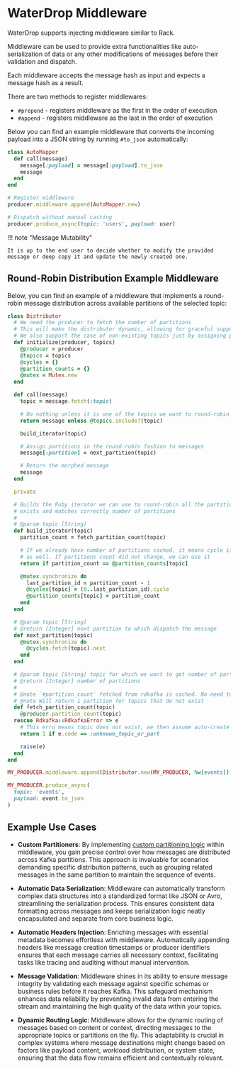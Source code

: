 # WaterDrop Middleware

WaterDrop supports injecting middleware similar to Rack.

Middleware can be used to provide extra functionalities like auto-serialization of data or any other modifications of messages before their validation and dispatch.

Each middleware accepts the message hash as input and expects a message hash as a result.

There are two methods to register middlewares:

- `#prepend` - registers middleware as the first in the order of execution
- `#append` - registers middleware as the last in the order of execution

Below you can find an example middleware that converts the incoming payload into a JSON string by running `#to_json` automatically:

```ruby
class AutoMapper
  def call(message)
    message[:payload] = message[:payload].to_json
    message
  end
end

# Register middleware
producer.middleware.append(AutoMapper.new)

# Dispatch without manual casting
producer.produce_async(topic: 'users', payload: user)
```

!!! note "Message Mutability"

    It is up to the end user to decide whether to modify the provided message or deep copy it and update the newly created one.

## Round-Robin Distribution Example Middleware

Below, you can find an example of a middleware that implements a round-robin message distribution across available partitions of the selected topic:

```ruby
class Distributor
  # We need the producer to fetch the number of partitions
  # This will make the distributor dynamic, allowing for graceful support of repartitioning
  # We also support the case of non-existing topics just by assigning partition 0.
  def initialize(producer, topics)
    @producer = producer
    @topics = topics
    @cycles = {}
    @partition_counts = {}
    @mutex = Mutex.new
  end

  def call(message)
    topic = message.fetch(:topic)

    # Do nothing unless it is one of the topics we want to round-robin
    return message unless @topics.include?(topic)

    build_iterator(topic)

    # Assign partitions in the round-robin fashion to messages
    message[:partition] = next_partition(topic)

    # Return the morphed message
    message
  end

  private

  # Builds the Ruby iterator we can use to round-robin all the partitions unless it already
  # exists and matches correctly number of partitions
  #
  # @param topic [String]
  def build_iterator(topic)
    partition_count = fetch_partition_count(topic)

    # If we already have number of partitions cached, it means cycle is already prepared
    # as well. If partitions count did not change, we can use it
    return if partition_count == @partition_counts[topic]

    @mutex.synchronize do
      last_partition_id = partition_count - 1
      @cycles[topic] = (0..last_partition_id).cycle
      @partition_counts[topic] = partition_count
    end
  end

  # @param topic [String]
  # @return [Integer] next partition to which dispatch the message
  def next_partition(topic)
    @mutex.synchronize do
      @cycles.fetch(topic).next
    end
  end

  # @param topic [String] topic for which we want to get number of partitions
  # @return [Integer] number of partitions
  #
  # @note `#partition_count` fetched from rdkafka is cached. No need to cache it again
  # @note Will return 1 partition for topics that do not exist
  def fetch_partition_count(topic)
    @producer.partition_count(topic)
  rescue Rdkafka::RdkafkaError => e
    # This erro means topic does not exist, we then assume auto-create and will use 0 for now
    return 1 if e.code == :unknown_topic_or_part

    raise(e)
  end
end

MY_PRODUCER.middleware.append(Distributor.new(MY_PRODUCER, %w[events]))

MY_PRODUCER.produce_async(
  topic: 'events',
  payload: event.to_json
)
```

## Example Use Cases

- **Custom Partitioners**: By implementing [custom partitioning logic](https://karafka.io/docs/WaterDrop-Custom-Partitioners/) within middleware, you gain precise control over how messages are distributed across Kafka partitions. This approach is invaluable for scenarios demanding specific distribution patterns, such as grouping related messages in the same partition to maintain the sequence of events.

- **Automatic Data Serialization**: Middleware can automatically transform complex data structures into a standardized format like JSON or Avro, streamlining the serialization process. This ensures consistent data formatting across messages and keeps serialization logic neatly encapsulated and separate from core business logic.

- **Automatic Headers Injection**: Enriching messages with essential metadata becomes effortless with middleware. Automatically appending headers like message creation timestamps or producer identifiers ensures that each message carries all necessary context, facilitating tasks like tracing and auditing without manual intervention.

- **Message Validation**: Middleware shines in its ability to ensure message integrity by validating each message against specific schemas or business rules before it reaches Kafka. This safeguard mechanism enhances data reliability by preventing invalid data from entering the stream and maintaining the high quality of the data within your topics.

- **Dynamic Routing Logic**: Middleware allows for the dynamic routing of messages based on content or context, directing messages to the appropriate topics or partitions on the fly. This adaptability is crucial in complex systems where message destinations might change based on factors like payload content, workload distribution, or system state, ensuring that the data flow remains efficient and contextually relevant.

